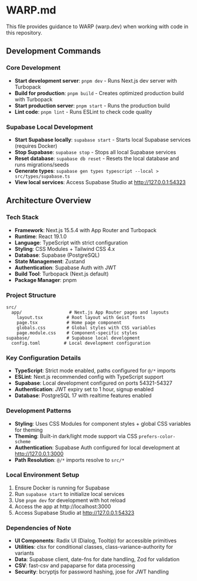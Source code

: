 # WARP.md

This file provides guidance to WARP (warp.dev) when working with code in this repository.

## Development Commands

### Core Development
- **Start development server**: `pnpm dev` - Runs Next.js dev server with Turbopack
- **Build for production**: `pnpm build` - Creates optimized production build with Turbopack
- **Start production server**: `pnpm start` - Runs the production build
- **Lint code**: `pnpm lint` - Runs ESLint to check code quality

### Supabase Local Development
- **Start Supabase locally**: `supabase start` - Starts local Supabase services (requires Docker)
- **Stop Supabase**: `supabase stop` - Stops all local Supabase services
- **Reset database**: `supabase db reset` - Resets the local database and runs migrations/seeds
- **Generate types**: `supabase gen types typescript --local > src/types/supabase.ts`
- **View local services**: Access Supabase Studio at http://127.0.0.1:54323

## Architecture Overview

### Tech Stack
- **Framework**: Next.js 15.5.4 with App Router and Turbopack
- **Runtime**: React 19.1.0
- **Language**: TypeScript with strict configuration
- **Styling**: CSS Modules + Tailwind CSS 4.x
- **Database**: Supabase (PostgreSQL)
- **State Management**: Zustand
- **Authentication**: Supabase Auth with JWT
- **Build Tool**: Turbopack (Next.js default)
- **Package Manager**: pnpm

### Project Structure
```
src/
  app/                  # Next.js App Router pages and layouts
    layout.tsx         # Root layout with Geist fonts
    page.tsx           # Home page component
    globals.css        # Global styles with CSS variables
    page.module.css    # Component-specific styles
supabase/              # Supabase local development
  config.toml         # Local development configuration
```

### Key Configuration Details
- **TypeScript**: Strict mode enabled, paths configured for `@/*` imports
- **ESLint**: Next.js recommended config with TypeScript support
- **Supabase**: Local development configured on ports 54321-54327
- **Authentication**: JWT expiry set to 1 hour, signup enabled
- **Database**: PostgreSQL 17 with realtime features enabled

### Development Patterns
- **Styling**: Uses CSS Modules for component styles + global CSS variables for theming
- **Theming**: Built-in dark/light mode support via CSS `prefers-color-scheme`
- **Authentication**: Supabase Auth configured for local development at http://127.0.0.1:3000
- **Path Resolution**: `@/*` imports resolve to `src/*`

### Local Environment Setup
1. Ensure Docker is running for Supabase
2. Run `supabase start` to initialize local services
3. Use `pnpm dev` for development with hot reload
4. Access the app at http://localhost:3000
5. Access Supabase Studio at http://127.0.0.1:54323

### Dependencies of Note
- **UI Components**: Radix UI (Dialog, Tooltip) for accessible primitives
- **Utilities**: clsx for conditional classes, class-variance-authority for variants
- **Data**: Supabase client, date-fns for date handling, Zod for validation
- **CSV**: fast-csv and papaparse for data processing
- **Security**: bcryptjs for password hashing, jose for JWT handling